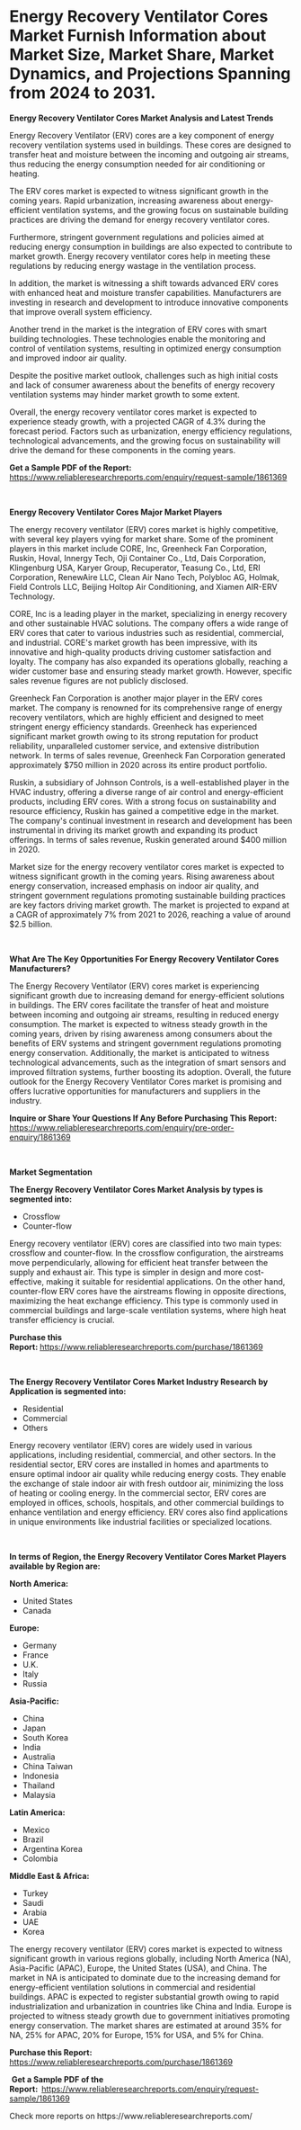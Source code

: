 <p><h1>Energy Recovery Ventilator Cores Market Furnish Information about Market Size, Market Share, Market Dynamics, and Projections Spanning from 2024 to 2031.</h1></p><p><strong>Energy Recovery Ventilator Cores Market Analysis and Latest Trends</strong></p>
<p><p>Energy Recovery Ventilator (ERV) cores are a key component of energy recovery ventilation systems used in buildings. These cores are designed to transfer heat and moisture between the incoming and outgoing air streams, thus reducing the energy consumption needed for air conditioning or heating.</p><p>The ERV cores market is expected to witness significant growth in the coming years. Rapid urbanization, increasing awareness about energy-efficient ventilation systems, and the growing focus on sustainable building practices are driving the demand for energy recovery ventilator cores.</p><p>Furthermore, stringent government regulations and policies aimed at reducing energy consumption in buildings are also expected to contribute to market growth. Energy recovery ventilator cores help in meeting these regulations by reducing energy wastage in the ventilation process.</p><p>In addition, the market is witnessing a shift towards advanced ERV cores with enhanced heat and moisture transfer capabilities. Manufacturers are investing in research and development to introduce innovative components that improve overall system efficiency.</p><p>Another trend in the market is the integration of ERV cores with smart building technologies. These technologies enable the monitoring and control of ventilation systems, resulting in optimized energy consumption and improved indoor air quality.</p><p>Despite the positive market outlook, challenges such as high initial costs and lack of consumer awareness about the benefits of energy recovery ventilation systems may hinder market growth to some extent.</p><p>Overall, the energy recovery ventilator cores market is expected to experience steady growth, with a projected CAGR of 4.3% during the forecast period. Factors such as urbanization, energy efficiency regulations, technological advancements, and the growing focus on sustainability will drive the demand for these components in the coming years.</p></p>
<p><strong>Get a Sample PDF of the Report:&nbsp;</strong> <a href="https://www.reliableresearchreports.com/enquiry/request-sample/1861369">https://www.reliableresearchreports.com/enquiry/request-sample/1861369</a></p>
<p>&nbsp;</p>
<p><strong>Energy Recovery Ventilator Cores Major Market Players</strong></p>
<p><p>The energy recovery ventilator (ERV) cores market is highly competitive, with several key players vying for market share. Some of the prominent players in this market include CORE, Inc, Greenheck Fan Corporation, Ruskin, Hoval, Innergy Tech, Oji Container Co., Ltd, Dais Corporation, Klingenburg USA, Karyer Group, Recuperator, Teasung Co., Ltd, ERI Corporation, RenewAire LLC, Clean Air Nano Tech, Polybloc AG, Holmak, Field Controls LLC, Beijing Holtop Air Conditioning, and Xiamen AIR-ERV Technology.</p><p>CORE, Inc is a leading player in the market, specializing in energy recovery and other sustainable HVAC solutions. The company offers a wide range of ERV cores that cater to various industries such as residential, commercial, and industrial. CORE's market growth has been impressive, with its innovative and high-quality products driving customer satisfaction and loyalty. The company has also expanded its operations globally, reaching a wider customer base and ensuring steady market growth. However, specific sales revenue figures are not publicly disclosed.</p><p>Greenheck Fan Corporation is another major player in the ERV cores market. The company is renowned for its comprehensive range of energy recovery ventilators, which are highly efficient and designed to meet stringent energy efficiency standards. Greenheck has experienced significant market growth owing to its strong reputation for product reliability, unparalleled customer service, and extensive distribution network. In terms of sales revenue, Greenheck Fan Corporation generated approximately $750 million in 2020 across its entire product portfolio.</p><p>Ruskin, a subsidiary of Johnson Controls, is a well-established player in the HVAC industry, offering a diverse range of air control and energy-efficient products, including ERV cores. With a strong focus on sustainability and resource efficiency, Ruskin has gained a competitive edge in the market. The company's continual investment in research and development has been instrumental in driving its market growth and expanding its product offerings. In terms of sales revenue, Ruskin generated around $400 million in 2020.</p><p>Market size for the energy recovery ventilator cores market is expected to witness significant growth in the coming years. Rising awareness about energy conservation, increased emphasis on indoor air quality, and stringent government regulations promoting sustainable building practices are key factors driving market growth. The market is projected to expand at a CAGR of approximately 7% from 2021 to 2026, reaching a value of around $2.5 billion.</p></p>
<p>&nbsp;</p>
<p><strong>What Are The Key Opportunities For Energy Recovery Ventilator Cores Manufacturers?</strong></p>
<p><p>The Energy Recovery Ventilator (ERV) cores market is experiencing significant growth due to increasing demand for energy-efficient solutions in buildings. The ERV cores facilitate the transfer of heat and moisture between incoming and outgoing air streams, resulting in reduced energy consumption. The market is expected to witness steady growth in the coming years, driven by rising awareness among consumers about the benefits of ERV systems and stringent government regulations promoting energy conservation. Additionally, the market is anticipated to witness technological advancements, such as the integration of smart sensors and improved filtration systems, further boosting its adoption. Overall, the future outlook for the Energy Recovery Ventilator Cores market is promising and offers lucrative opportunities for manufacturers and suppliers in the industry.</p></p>
<p><strong>Inquire or Share Your Questions If Any Before Purchasing This Report:</strong> <a href="https://www.reliableresearchreports.com/enquiry/pre-order-enquiry/1861369">https://www.reliableresearchreports.com/enquiry/pre-order-enquiry/1861369</a></p>
<p>&nbsp;</p>
<p><strong>Market Segmentation</strong></p>
<p><strong>The Energy Recovery Ventilator Cores Market Analysis by types is segmented into:</strong></p>
<p><ul><li>Crossflow</li><li>Counter-flow</li></ul></p>
<p><p>Energy recovery ventilator (ERV) cores are classified into two main types: crossflow and counter-flow. In the crossflow configuration, the airstreams move perpendicularly, allowing for efficient heat transfer between the supply and exhaust air. This type is simpler in design and more cost-effective, making it suitable for residential applications. On the other hand, counter-flow ERV cores have the airstreams flowing in opposite directions, maximizing the heat exchange efficiency. This type is commonly used in commercial buildings and large-scale ventilation systems, where high heat transfer efficiency is crucial.</p></p>
<p><strong>Purchase this Report:&nbsp;</strong><a href="https://www.reliableresearchreports.com/purchase/1861369">https://www.reliableresearchreports.com/purchase/1861369</a></p>
<p>&nbsp;</p>
<p><strong>The Energy Recovery Ventilator Cores Market Industry Research by Application is segmented into:</strong></p>
<p><ul><li>Residential</li><li>Commercial</li><li>Others</li></ul></p>
<p><p>Energy recovery ventilator (ERV) cores are widely used in various applications, including residential, commercial, and other sectors. In the residential sector, ERV cores are installed in homes and apartments to ensure optimal indoor air quality while reducing energy costs. They enable the exchange of stale indoor air with fresh outdoor air, minimizing the loss of heating or cooling energy. In the commercial sector, ERV cores are employed in offices, schools, hospitals, and other commercial buildings to enhance ventilation and energy efficiency. ERV cores also find applications in unique environments like industrial facilities or specialized locations.</p></p>
<p>&nbsp;</p>
<p><strong>In terms of Region, the Energy Recovery Ventilator Cores Market Players available by Region are:</strong></p>
<p>
    <p> <strong> North America: </strong>
        <ul>
            <li>United States</li>
            <li>Canada</li>
        </ul>
        </p> 
    <p> <strong> Europe: </strong>
        <ul>
            <li>Germany</li>
            <li>France</li>
            <li>U.K.</li>
            <li>Italy</li>
            <li>Russia</li>
        </ul>
        </p> 
    <p> <strong> Asia-Pacific: </strong>
        <ul>
            <li>China</li>
            <li>Japan</li>
            <li>South Korea</li>
            <li>India</li>
            <li>Australia</li>
            <li>China Taiwan</li>
            <li>Indonesia</li>
            <li>Thailand</li>
            <li>Malaysia</li>
        </ul>
        </p> 
    <p> <strong> Latin America: </strong>
        <ul>
            <li>Mexico</li>
            <li>Brazil</li>
            <li>Argentina Korea</li>
            <li>Colombia</li>
        </ul>
        </p> 
    <p> <strong> Middle East & Africa: </strong>
        <ul>
            <li>Turkey</li>
            <li>Saudi</li>
            <li>Arabia</li>
            <li>UAE</li>
            <li>Korea</li>
        </ul>
    </p>
    </p>
<p><p>The energy recovery ventilator (ERV) cores market is expected to witness significant growth in various regions globally, including North America (NA), Asia-Pacific (APAC), Europe, the United States (USA), and China. The market in NA is anticipated to dominate due to the increasing demand for energy-efficient ventilation solutions in commercial and residential buildings. APAC is expected to register substantial growth owing to rapid industrialization and urbanization in countries like China and India. Europe is projected to witness steady growth due to government initiatives promoting energy conservation. The market shares are estimated at around 35% for NA, 25% for APAC, 20% for Europe, 15% for USA, and 5% for China.</p></p>
<p><strong>Purchase this Report: </strong><a href="https://www.reliableresearchreports.com/purchase/1861369">https://www.reliableresearchreports.com/purchase/1861369</a></p>
<p>&nbsp;<strong>Get a Sample PDF of the Report:&nbsp;&nbsp;</strong><a href="https://www.reliableresearchreports.com/enquiry/request-sample/1861369">https://www.reliableresearchreports.com/enquiry/request-sample/1861369</a></p>
<p><strong></strong></p>
<p>Check more reports on https://www.reliableresearchreports.com/</p>